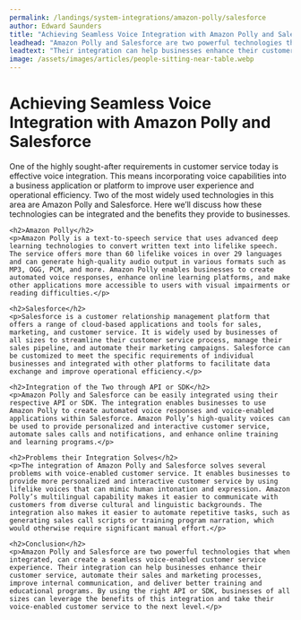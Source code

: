 ```yaml
---
permalink: /landings/system-integrations/amazon-polly/salesforce
author: Edward Saunders
title: "Achieving Seamless Voice Integration with Amazon Polly and Salesforce"
leadhead: "Amazon Polly and Salesforce are two powerful technologies that when integrated, can create a seamless voice-enabled customer service experience"
leadtext: "Their integration can help businesses enhance their customer service, automate their sales and marketing processes, improve internal communication, and deliver better training and educational programs. By using the right API or SDK, businesses of all sizes can leverage the benefits of this integration and take their voice-enabled customer service to the next level."
image: /assets/images/articles/people-sitting-near-table.webp
---
```

<div class="arttext">	<h1>Achieving Seamless Voice Integration with Amazon Polly and Salesforce</h1>
	<p>One of the highly sought-after requirements in customer service today is effective voice integration. This means incorporating voice capabilities into a business application or platform to improve user experience and operational efficiency. Two of the most widely used technologies in this area are Amazon Polly and Salesforce. Here we’ll discuss how these technologies can be integrated and the benefits they provide to businesses.</p>

	<h2>Amazon Polly</h2>
	<p>Amazon Polly is a text-to-speech service that uses advanced deep learning technologies to convert written text into lifelike speech. The service offers more than 60 lifelike voices in over 29 languages and can generate high-quality audio output in various formats such as MP3, OGG, PCM, and more. Amazon Polly enables businesses to create automated voice responses, enhance online learning platforms, and make other applications more accessible to users with visual impairments or reading difficulties.</p>

	<h2>Salesforce</h2>
	<p>Salesforce is a customer relationship management platform that offers a range of cloud-based applications and tools for sales, marketing, and customer service. It is widely used by businesses of all sizes to streamline their customer service process, manage their sales pipeline, and automate their marketing campaigns. Salesforce can be customized to meet the specific requirements of individual businesses and integrated with other platforms to facilitate data exchange and improve operational efficiency.</p>

	<h2>Integration of the Two through API or SDK</h2>
	<p>Amazon Polly and Salesforce can be easily integrated using their respective API or SDK. The integration enables businesses to use Amazon Polly to create automated voice responses and voice-enabled applications within Salesforce. Amazon Polly’s high-quality voices can be used to provide personalized and interactive customer service, automate sales calls and notifications, and enhance online training and learning programs.</p>

	<h2>Problems their Integration Solves</h2>
	<p>The integration of Amazon Polly and Salesforce solves several problems with voice-enabled customer service. It enables businesses to provide more personalized and interactive customer service by using lifelike voices that can mimic human intonation and expression. Amazon Polly’s multilingual capability makes it easier to communicate with customers from diverse cultural and linguistic backgrounds. The integration also makes it easier to automate repetitive tasks, such as generating sales call scripts or training program narration, which would otherwise require significant manual effort.</p>

	<h2>Conclusion</h2>
	<p>Amazon Polly and Salesforce are two powerful technologies that when integrated, can create a seamless voice-enabled customer service experience. Their integration can help businesses enhance their customer service, automate their sales and marketing processes, improve internal communication, and deliver better training and educational programs. By using the right API or SDK, businesses of all sizes can leverage the benefits of this integration and take their voice-enabled customer service to the next level.</p>

</div>